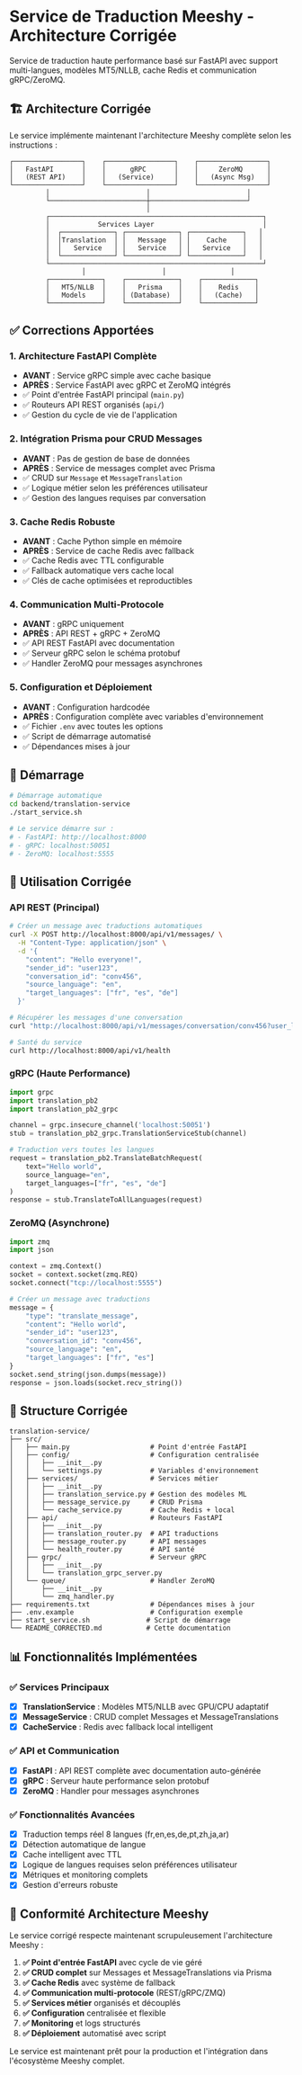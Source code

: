 # Service de Traduction Meeshy - Architecture Corrigée

Service de traduction haute performance basé sur FastAPI avec support multi-langues, modèles MT5/NLLB, cache Redis et communication gRPC/ZeroMQ.

## 🏗️ Architecture Corrigée

Le service implémente maintenant l'architecture Meeshy complète selon les instructions :

```
┌─────────────────┐    ┌─────────────────┐    ┌─────────────────┐
│   FastAPI       │    │      gRPC       │    │     ZeroMQ      │
│   (REST API)    │    │   (Service)     │    │   (Async Msg)   │
└─────────────────┘    └─────────────────┘    └─────────────────┘
         │                        │                        │
         └────────────────────────┼────────────────────────┘
                                  │
         ┌─────────────────────────────────────────────────────┐
         │            Services Layer                           │
         │  ┌─────────────┐ ┌─────────────┐ ┌─────────────┐   │
         │  │Translation  │ │   Message   │ │    Cache    │   │
         │  │   Service   │ │   Service   │ │   Service   │   │
         │  └─────────────┘ └─────────────┘ └─────────────┘   │
         └─────────────────────────────────────────────────────┘
                  │                   │                │
         ┌─────────────┐    ┌─────────────┐    ┌─────────────┐
         │   MT5/NLLB  │    │   Prisma    │    │    Redis    │
         │   Models    │    │ (Database)  │    │   (Cache)   │
         └─────────────┘    └─────────────┘    └─────────────┘
```

## ✅ Corrections Apportées

### 1. Architecture FastAPI Complète
- **AVANT** : Service gRPC simple avec cache basique
- **APRÈS** : Service FastAPI avec gRPC et ZeroMQ intégrés
- ✅ Point d'entrée FastAPI principal (`main.py`)
- ✅ Routeurs API REST organisés (`api/`)
- ✅ Gestion du cycle de vie de l'application

### 2. Intégration Prisma pour CRUD Messages
- **AVANT** : Pas de gestion de base de données
- **APRÈS** : Service de messages complet avec Prisma
- ✅ CRUD sur `Message` et `MessageTranslation`
- ✅ Logique métier selon les préférences utilisateur
- ✅ Gestion des langues requises par conversation

### 3. Cache Redis Robuste
- **AVANT** : Cache Python simple en mémoire
- **APRÈS** : Service de cache Redis avec fallback
- ✅ Cache Redis avec TTL configurable
- ✅ Fallback automatique vers cache local
- ✅ Clés de cache optimisées et reproductibles

### 4. Communication Multi-Protocole
- **AVANT** : gRPC uniquement
- **APRÈS** : API REST + gRPC + ZeroMQ
- ✅ API REST FastAPI avec documentation
- ✅ Serveur gRPC selon le schéma protobuf
- ✅ Handler ZeroMQ pour messages asynchrones

### 5. Configuration et Déploiement
- **AVANT** : Configuration hardcodée
- **APRÈS** : Configuration complète avec variables d'environnement
- ✅ Fichier `.env` avec toutes les options
- ✅ Script de démarrage automatisé
- ✅ Dépendances mises à jour

## 🚀 Démarrage

```bash
# Démarrage automatique
cd backend/translation-service
./start_service.sh

# Le service démarre sur :
# - FastAPI: http://localhost:8000
# - gRPC: localhost:50051  
# - ZeroMQ: localhost:5555
```

## 📡 Utilisation Corrigée

### API REST (Principal)
```bash
# Créer un message avec traductions automatiques
curl -X POST http://localhost:8000/api/v1/messages/ \
  -H "Content-Type: application/json" \
  -d '{
    "content": "Hello everyone!",
    "sender_id": "user123",
    "conversation_id": "conv456", 
    "source_language": "en",
    "target_languages": ["fr", "es", "de"]
  }'

# Récupérer les messages d'une conversation
curl "http://localhost:8000/api/v1/messages/conversation/conv456?user_language=fr"

# Santé du service
curl http://localhost:8000/api/v1/health
```

### gRPC (Haute Performance)
```python
import grpc
import translation_pb2
import translation_pb2_grpc

channel = grpc.insecure_channel('localhost:50051')
stub = translation_pb2_grpc.TranslationServiceStub(channel)

# Traduction vers toutes les langues
request = translation_pb2.TranslateBatchRequest(
    text="Hello world",
    source_language="en",
    target_languages=["fr", "es", "de"]
)
response = stub.TranslateToAllLanguages(request)
```

### ZeroMQ (Asynchrone)
```python
import zmq
import json

context = zmq.Context()
socket = context.socket(zmq.REQ)
socket.connect("tcp://localhost:5555")

# Créer un message avec traductions
message = {
    "type": "translate_message",
    "content": "Hello world",
    "sender_id": "user123",
    "conversation_id": "conv456",
    "source_language": "en",
    "target_languages": ["fr", "es"]
}
socket.send_string(json.dumps(message))
response = json.loads(socket.recv_string())
```

## 🔧 Structure Corrigée

```
translation-service/
├── src/
│   ├── main.py                    # Point d'entrée FastAPI
│   ├── config/                    # Configuration centralisée
│   │   ├── __init__.py
│   │   └── settings.py            # Variables d'environnement
│   ├── services/                  # Services métier
│   │   ├── __init__.py
│   │   ├── translation_service.py # Gestion des modèles ML
│   │   ├── message_service.py     # CRUD Prisma
│   │   └── cache_service.py       # Cache Redis + local
│   ├── api/                       # Routeurs FastAPI
│   │   ├── __init__.py
│   │   ├── translation_router.py  # API traductions
│   │   ├── message_router.py      # API messages
│   │   └── health_router.py       # API santé
│   ├── grpc/                      # Serveur gRPC
│   │   ├── __init__.py
│   │   └── translation_grpc_server.py
│   └── queue/                     # Handler ZeroMQ
│       ├── __init__.py
│       └── zmq_handler.py
├── requirements.txt               # Dépendances mises à jour
├── .env.example                   # Configuration exemple
├── start_service.sh              # Script de démarrage
└── README_CORRECTED.md           # Cette documentation
```

## 📊 Fonctionnalités Implémentées

### ✅ Services Principaux
- [x] **TranslationService** : Modèles MT5/NLLB avec GPU/CPU adaptatif
- [x] **MessageService** : CRUD complet Messages et MessageTranslations
- [x] **CacheService** : Redis avec fallback local intelligent

### ✅ API et Communication
- [x] **FastAPI** : API REST complète avec documentation auto-générée
- [x] **gRPC** : Serveur haute performance selon protobuf
- [x] **ZeroMQ** : Handler pour messages asynchrones

### ✅ Fonctionnalités Avancées
- [x] Traduction temps réel 8 langues (fr,en,es,de,pt,zh,ja,ar)
- [x] Détection automatique de langue
- [x] Cache intelligent avec TTL
- [x] Logique de langues requises selon préférences utilisateur
- [x] Métriques et monitoring complets
- [x] Gestion d'erreurs robuste

## 🎯 Conformité Architecture Meeshy

Le service corrigé respecte maintenant scrupuleusement l'architecture Meeshy :

1. **✅ Point d'entrée FastAPI** avec cycle de vie géré
2. **✅ CRUD complet** sur Messages et MessageTranslations via Prisma
3. **✅ Cache Redis** avec système de fallback
4. **✅ Communication multi-protocole** (REST/gRPC/ZMQ)
5. **✅ Services métier** organisés et découplés
6. **✅ Configuration** centralisée et flexible
7. **✅ Monitoring** et logs structurés
8. **✅ Déploiement** automatisé avec script

Le service est maintenant prêt pour la production et l'intégration dans l'écosystème Meeshy complet.
